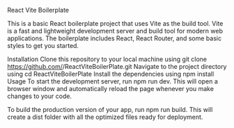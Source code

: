 React Vite Boilerplate

This is a basic React boilerplate project that uses Vite as the build tool. Vite is a fast and lightweight development server and build tool for modern web applications. The boilerplate includes React, React Router, and some basic styles to get you started.

Installation
Clone this repository to your local machine using git clone https://github.com/<your-username>/ReactViteBoilerPlate.git
Navigate to the project directory using cd ReactViteBoilerPlate
Install the dependencies using npm install
Usage
To start the development server, run npm run dev. This will open a browser window and automatically reload the page whenever you make changes to your code.

To build the production version of your app, run npm run build. This will create a dist folder with all the optimized files ready for deployment.
